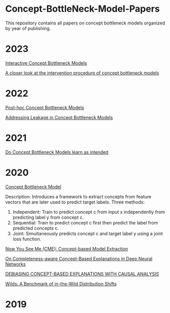 # Concept-BottleNeck-Model-Papers

This repository contains all papers on concept bottleneck models organized by year of publishing.


# 2023
[Interactive Concept Bottleneck Models](https://ojs.aaai.org/index.php/AAAI/article/view/25736)

[A closer look at the intervention procedure of concept bottleneck models](https://arxiv.org/pdf/2302.14260.pdf)


# 2022
[Post-hoc Concept Bottleneck Models](https://arxiv.org/pdf/2205.15480.pdf)

[Addressing Leakage in Concept Bottleneck Models](https://proceedings.neurips.cc/paper_files/paper/2022/file/944ecf65a46feb578a43abfd5cddd960-Paper-Conference.pdf)


# 2021
[Do Concept Bottleneck Models learn as intended](https://arxiv.org/abs/2105.04289)


# 2020
[Concept Bottleneck Model](https://proceedings.mlr.press/v119/koh20a.html)

Description:  Introduces a framework to extract concepts from feature vectors that are later used to predict target labels.
Three methods:
  1. Independent: Train to predict concept c from input x independently from predicting label y from concept c.
  2. Sequential: Train to predict concept c first then predict the label from predicted concepts c.
  3. Joint: Simultaneously predicts concept c and target label y using a joint loss function.

[Now You See Me (CME): Concept-based Model Extraction](https://arxiv.org/pdf/2010.13233.pdf)

[On Completeness-aware Concept-Based Explanations in Deep Neural Networks](https://proceedings.neurips.cc/paper_files/paper/2020/file/ecb287ff763c169694f682af52c1f309-Paper.pdf)

[DEBIASING CONCEPT-BASED EXPLANATIONS WITH CAUSAL ANALYSIS
](https://arxiv.org/pdf/2007.11500.pdf)

[Wilds: A Benchmark of in-the-Wild Distribution Shifts
](https://www.researchgate.net/profile/Sara-Beery/publication/347125548_WILDS_A_Benchmark_of_in-the-Wild_Distribution_Shifts/links/60b7edf44585159354cae05a/WILDS-A-Benchmark-of-in-the-Wild-Distribution-Shifts.pdf)

# 2019
